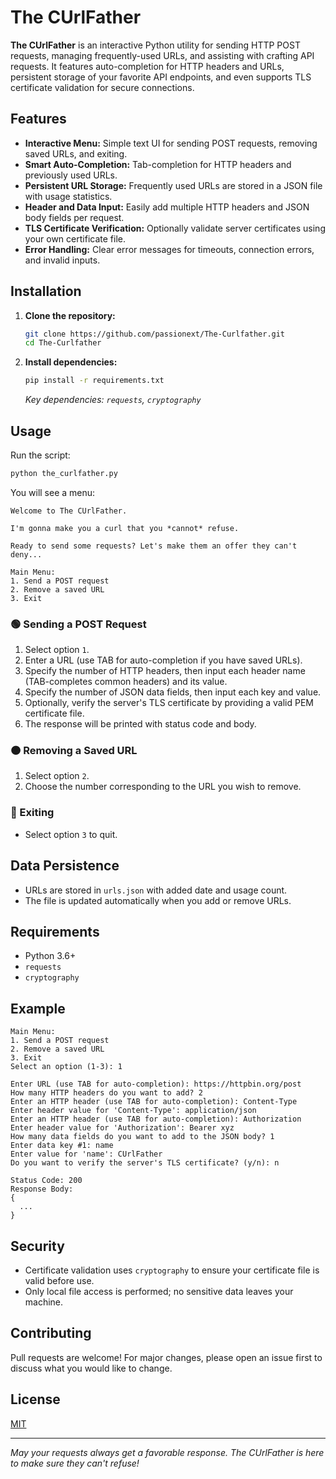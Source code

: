 # The CUrlFather

**The CUrlFather** is an interactive Python utility for sending HTTP POST requests, managing frequently-used URLs, and assisting with crafting API requests. It features auto-completion for HTTP headers and URLs, persistent storage of your favorite API endpoints, and even supports TLS certificate validation for secure connections.

## Features

- **Interactive Menu:** Simple text UI for sending POST requests, removing saved URLs, and exiting.
- **Smart Auto-Completion:** Tab-completion for HTTP headers and previously used URLs.
- **Persistent URL Storage:** Frequently used URLs are stored in a JSON file with usage statistics.
- **Header and Data Input:** Easily add multiple HTTP headers and JSON body fields per request.
- **TLS Certificate Verification:** Optionally validate server certificates using your own certificate file.
- **Error Handling:** Clear error messages for timeouts, connection errors, and invalid inputs.

## Installation

1. **Clone the repository:**
   ```bash
   git clone https://github.com/passionext/The-Curlfather.git
   cd The-Curlfather
   ```

2. **Install dependencies:**
   ```bash
   pip install -r requirements.txt
   ```
   _Key dependencies: `requests`, `cryptography`_

## Usage

Run the script:

```bash
python the_curlfather.py
```

You will see a menu:

```
Welcome to The CUrlFather.

I'm gonna make you a curl that you *cannot* refuse.

Ready to send some requests? Let's make them an offer they can't deny...

Main Menu:
1. Send a POST request
2. Remove a saved URL
3. Exit
```

### 🟢 Sending a POST Request

1. Select option `1`.
2. Enter a URL (use TAB for auto-completion if you have saved URLs).
3. Specify the number of HTTP headers, then input each header name (TAB-completes common headers) and its value.
4. Specify the number of JSON data fields, then input each key and value.
5. Optionally, verify the server's TLS certificate by providing a valid PEM certificate file.
6. The response will be printed with status code and body.

### 🟠 Removing a Saved URL

1. Select option `2`.
2. Choose the number corresponding to the URL you wish to remove.

### 🔴 Exiting

- Select option `3` to quit.

## Data Persistence

- URLs are stored in `urls.json` with added date and usage count.
- The file is updated automatically when you add or remove URLs.

## Requirements

- Python 3.6+
- `requests`
- `cryptography`

## Example

```text
Main Menu:
1. Send a POST request
2. Remove a saved URL
3. Exit
Select an option (1-3): 1

Enter URL (use TAB for auto-completion): https://httpbin.org/post
How many HTTP headers do you want to add? 2
Enter an HTTP header (use TAB for auto-completion): Content-Type
Enter header value for 'Content-Type': application/json
Enter an HTTP header (use TAB for auto-completion): Authorization
Enter header value for 'Authorization': Bearer xyz
How many data fields do you want to add to the JSON body? 1
Enter data key #1: name
Enter value for 'name': CUrlFather
Do you want to verify the server's TLS certificate? (y/n): n

Status Code: 200
Response Body:
{
  ...
}
```

## Security

- Certificate validation uses `cryptography` to ensure your certificate file is valid before use.
- Only local file access is performed; no sensitive data leaves your machine.

## Contributing

Pull requests are welcome! For major changes, please open an issue first to discuss what you would like to change.

## License

[MIT](LICENSE)

---

_May your requests always get a favorable response. The CUrlFather is here to make sure they can't refuse!_

